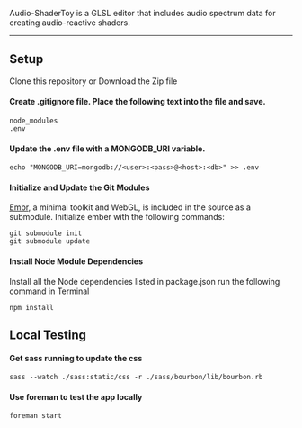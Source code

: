 Audio-ShaderToy is a GLSL editor that includes audio spectrum data for creating audio-reactive shaders.

---------------

## Setup

Clone this repository or Download the Zip file

#### Create **.gitignore** file. Place the following text into the file and save.

    node_modules
    .env

#### Update the .env file with a MONGODB_URI variable.

    echo "MONGODB_URI=mongodb://<user>:<pass>@<host>:<db>" >> .env

#### Initialize and Update the Git Modules
[Embr](https://github.com/notlion/embr), a minimal toolkit and WebGL, is included in the source as a submodule. Initialize ember with the following commands:

    git submodule init
    git submodule update

#### Install Node Module Dependencies
Install all the Node dependencies listed in package.json run the following command in Terminal

    npm install


## Local Testing

#### Get sass running to update the css

    sass --watch ./sass:static/css -r ./sass/bourbon/lib/bourbon.rb

#### Use foreman to test the app locally

    foreman start

